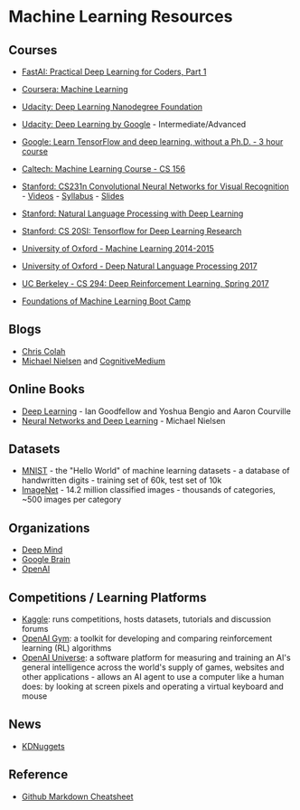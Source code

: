 # Machine Learning Resources

## Courses

- [FastAI: Practical Deep Learning for Coders, Part 1](http://course.fast.ai/)
- [Coursera: Machine Learning](https://www.coursera.org/learn/machine-learning/home/welcome)
- [Udacity: Deep Learning Nanodegree Foundation](https://www.udacity.com/course/deep-learning-nanodegree-foundation--nd101)
- [Udacity: Deep Learning by Google](https://www.udacity.com/course/deep-learning--ud730) - Intermediate/Advanced
- [Google: Learn TensorFlow and deep learning, without a Ph.D. - 3 hour course](https://cloud.google.com/blog/big-data/2017/01/learn-tensorflow-and-deep-learning-without-a-phd)

- [Caltech: Machine Learning Course - CS 156](https://www.youtube.com/playlist?list=PLD63A284B7615313A)
- [Stanford: CS231n Convolutional Neural Networks for Visual Recognition](http://cs231n.github.io/) - [Videos](https://www.youtube.com/playlist?list=PLLvH2FwAQhnpj1WEB-jHmPuUeQ8mX-XXG) - [Syllabus](http://cs231n.stanford.edu/syllabus.html) - [Slides](https://drive.google.com/drive/u/1/folders/0B62MBK9B2knSY3ZmeHktSEhJNXM)
- [Stanford: Natural Language Processing with Deep Learning](http://web.stanford.edu/class/cs224n/)
- [Stanford: CS 20SI: Tensorflow for Deep Learning Research](https://web.stanford.edu/class/cs20si/index.html)
- [University of Oxford - Machine Learning 2014-2015](https://www.cs.ox.ac.uk/people/nando.defreitas/machinelearning/)
- [University of Oxford - Deep Natural Language Processing 2017](https://github.com/oxford-cs-deepnlp-2017/lectures)
- [UC Berkeley - CS 294: Deep Reinforcement Learning, Spring 2017](http://rll.berkeley.edu/deeprlcourse/)

- [Foundations of Machine Learning Boot Camp](https://simons.berkeley.edu/workshops/schedule/3748)

## Blogs

- [Chris Colah](http://colah.github.io/)
- [Michael Nielsen](http://michaelnielsen.org/) and [CognitiveMedium](http://cognitivemedium.com/)

## Online Books

- [Deep Learning](http://www.deeplearningbook.org/) - Ian Goodfellow and Yoshua Bengio and Aaron Courville
- [Neural Networks and Deep Learning](http://neuralnetworksanddeeplearning.com/) - Michael Nielsen

## Datasets

- [MNIST](http://yann.lecun.com/exdb/mnist/) - the "Hello World" of machine learning datasets - a database of handwritten digits - training set of 60k, test set of 10k
- [ImageNet](http://image-net.org/) - 14.2 million classified images - thousands of categories, ~500 images per category

## Organizations

- [Deep Mind](https://deepmind.com/)
- [Google Brain](https://research.google.com/teams/brain/)
- [OpenAI](https://openai.com)

## Competitions / Learning Platforms

- [Kaggle](https://www.kaggle.com/): runs competitions, hosts datasets, tutorials and discussion forums
- [OpenAI Gym](https://gym.openai.com/): a toolkit for developing and comparing reinforcement learning (RL) algorithms
- [OpenAI Universe](https://universe.openai.com/): a software platform for measuring and training an AI's general intelligence across the world's supply of games, websites and other applications - allows an AI agent to use a computer like a human does: by looking at screen pixels and operating a virtual keyboard and mouse

## News

- [KDNuggets](http://www.kdnuggets.com/)

## Reference

- [Github Markdown Cheatsheet](https://github.com/adam-p/markdown-here/wiki/Markdown-Cheatsheet)
